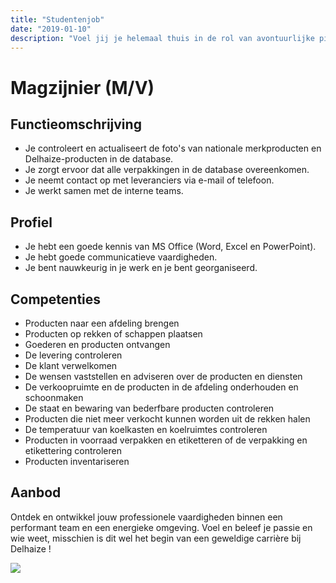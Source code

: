 ```yaml
---
title: "Studentenjob"
date: "2019-01-10"
description: "Voel jij je helemaal thuis in de rol van avontuurlijke pionier? Solliciteer direct en lanceer jouw splinternieuwe carrière."
---
```


# Magzijnier (M/V)

## Functieomschrijving

- Je controleert en actualiseert de foto's van nationale merkproducten en Delhaize-producten in de database.
- Je zorgt ervoor dat alle verpakkingen in de database overeenkomen.
- Je neemt contact op met leveranciers via e-mail of telefoon.
- Je werkt samen met de interne teams.

## Profiel

- Je hebt een goede kennis van MS Office (Word, Excel en PowerPoint).
- Je hebt goede communicatieve vaardigheden.
- Je bent nauwkeurig in je werk en je bent georganiseerd.

## Competenties

- Producten naar een afdeling brengen
- Producten op rekken of schappen plaatsen
- Goederen en producten ontvangen
- De levering controleren
- De klant verwelkomen
- De wensen vaststellen en adviseren over de producten en diensten
- De verkoopruimte en de producten in de afdeling onderhouden en schoonmaken
- De staat en bewaring van bederfbare producten controleren
- Producten die niet meer verkocht kunnen worden uit de rekken halen
- De temperatuur van koelkasten en koelruimtes controleren
- Producten in voorraad verpakken en etiketteren of de verpakking en etikettering controleren
- Producten inventariseren

## Aanbod

Ontdek en ontwikkel jouw professionele vaardigheden binnen een performant team en een energieke omgeving. Voel en beleef je passie en wie weet, misschien is dit wel het begin van een geweldige carrière bij Delhaize !

![](/assets/team.jpg)
